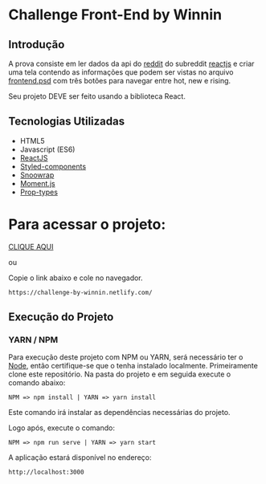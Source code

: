 # Challenge Front-End by Winnin

## Introdução

A prova consiste em ler dados da api do [reddit](https://www.reddit.com/dev/api/) do subreddit [reactjs](https://www.reddit.com/r/reactjs/) e criar uma tela contendo as informações que podem ser vistas no arquivo [frontend.psd](https://github.com/winnin/desafio/blob/master/frontend.psd) com três botões para navegar entre hot, new e rising.

Seu projeto DEVE ser feito usando a biblioteca React.

## Tecnologias Utilizadas

- HTML5
- Javascript (ES6)
- [ReactJS](https://reactjs.org/)
- [Styled-components](https://www.styled-components.com/)
- [Snoowrap](https://not-an-aardvark.github.io/snoowrap/)
- [Moment.js](https://momentjs.com/)
- [Prop-types](https://www.npmjs.com/package/prop-types)

# Para acessar o projeto:

[CLIQUE AQUI](https://challenge-by-winnin.netlify.com/)

ou

Copie o link abaixo e cole no navegador.

```
https://challenge-by-winnin.netlify.com/

```

## Execução do Projeto

### YARN / NPM

Para execução deste projeto com NPM ou YARN, será necessário ter o [Node](https://nodejs.org),
então certifique-se que o tenha instalado localmente. Primeiramente clone este repositório.
Na pasta do projeto e em seguida execute o comando abaixo:

```
NPM => npm install | YARN => yarn install
```

Este comando irá instalar as dependências necessárias do projeto.

Logo após, execute o comando:

```
NPM => npm run serve | YARN => yarn start
```

A aplicação estará disponível no endereço:

```
http://localhost:3000
```
